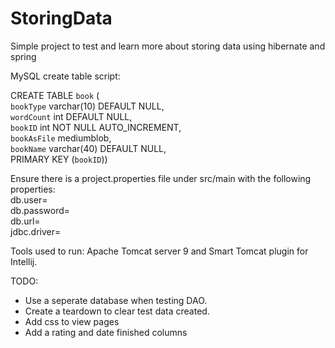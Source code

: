 # StoringData

Simple project to test and learn more about storing data using hibernate and spring <br />

 MySQL create table script:  <br />

CREATE TABLE `book` ( <br />
  `bookType` varchar(10) DEFAULT NULL, <br />
  `wordCount` int DEFAULT NULL, <br />
  `bookID` int NOT NULL AUTO_INCREMENT, <br />
  `bookAsFile` mediumblob, <br />
  `bookName` varchar(40) DEFAULT NULL, <br />
  PRIMARY KEY (`bookID`)) <br />

Ensure there is a project.properties file under src/main with the following properties: <br />
db.user= <br />
db.password= <br />
db.url= <br />
jdbc.driver= <br />

Tools used to run: Apache Tomcat server 9 and Smart Tomcat plugin for Intellij.

TODO:
* Use a seperate database when testing DAO.
* Create a teardown to clear test data created. 
* Add css to view pages
* Add a rating and date finished columns
